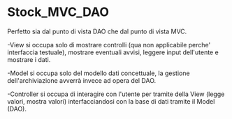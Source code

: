# Stock_MVC_DAO
Perfetto sia dal punto di vista DAO che dal punto di vista MVC.

-View si occupa solo di mostrare controlli (qua non applicabile perche' interfaccia testuale), mostrare eventuali avvisi, leggere input dell'utente e mostrare i dati.

-Model si occupa solo del modello dati concettuale, la gestione dell'archiviazione avverrà invece ad opera del DAO.

-Controller si occupa di interagire con l'utente per tramite della View (legge valori, mostra valori) interfacciandosi con la base di dati tramite il Model (DAO).
